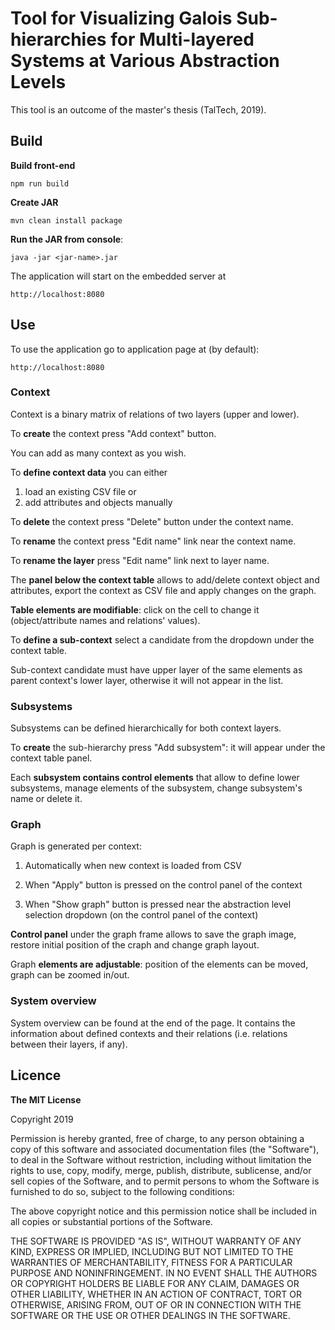 # Tool for Visualizing Galois Sub-hierarchies for Multi-layered Systems at Various Abstraction Levels
This tool is an outcome of the master's thesis (TalTech, 2019).

## Build
**Build front-end**

    npm run build


**Create JAR**

    mvn clean install package

**Run the JAR from console**:

    java -jar <jar-name>.jar
    
The application will start on the embedded server at 

    http://localhost:8080
    
## Use
To use the application go to application page at (by default):

    http://localhost:8080
    
### Context
Context is a binary matrix of relations of two layers (upper and lower).

To **create** the context press "Add context" button.

You can add as many context as you wish.

To **define context data** you can either 
1. load an existing CSV file or 
2. add attributes and objects manually

To **delete** the context press "Delete" button under the context name.

To **rename** the context press "Edit name" link near the context name.

To **rename the layer** press "Edit name" link next to layer name.

The **panel below the context table** allows to add/delete context object and attributes,
export the context as CSV file and apply changes on the graph.

**Table elements are modifiable**: click on the cell to change it (object/attribute names
and relations' values).

To **define a sub-context** select a candidate from the dropdown under the context table.

Sub-context candidate must have upper layer of the same elements as parent context's lower layer,
otherwise it will not appear in the list.

### Subsystems
Subsystems can be defined hierarchically for both context layers.

To **create** the sub-hierarchy press "Add subsystem": it will appear under the context
table panel.

Each **subsystem contains control elements** that allow to define lower subsystems, manage
elements of the subsystem, change subsystem's name or delete it.

### Graph
Graph is generated per context:

1. Automatically when new context is loaded from CSV

2. When "Apply" button is pressed on the control panel of the context

3. When "Show graph" button is pressed near the abstraction level selection dropdown (on the control panel of the context)

**Control panel** under the graph frame allows to save the graph image, restore initial
position of the craph and change graph layout.

Graph **elements are adjustable**: position of the elements can be moved, graph can be
zoomed in/out.

### System overview
System overview can be found at the end of the page. It contains the information about
defined contexts and their relations (i.e. relations between their layers, if any).

## Licence
**The MIT License**

Copyright 2019

Permission is hereby granted, free of charge, to any person obtaining a copy of this software and associated documentation files (the "Software"), to deal in the Software without restriction, including without limitation the rights to use, copy, modify, merge, publish, distribute, sublicense, and/or sell copies of the Software, and to permit persons to whom the Software is furnished to do so, subject to the following conditions:

The above copyright notice and this permission notice shall be included in all copies or substantial portions of the Software.

THE SOFTWARE IS PROVIDED "AS IS", WITHOUT WARRANTY OF ANY KIND, EXPRESS OR IMPLIED, INCLUDING BUT NOT LIMITED TO THE WARRANTIES OF MERCHANTABILITY, FITNESS FOR A PARTICULAR PURPOSE AND NONINFRINGEMENT. IN NO EVENT SHALL THE AUTHORS OR COPYRIGHT HOLDERS BE LIABLE FOR ANY CLAIM, DAMAGES OR OTHER LIABILITY, WHETHER IN AN ACTION OF CONTRACT, TORT OR OTHERWISE, ARISING FROM, OUT OF OR IN CONNECTION WITH THE SOFTWARE OR THE USE OR OTHER DEALINGS IN THE SOFTWARE.